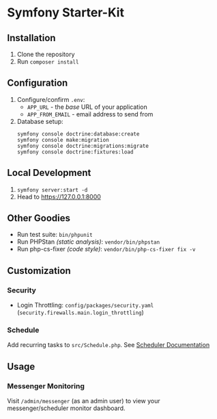 # Symfony Starter-Kit

## Installation

1. Clone the repository
2. Run `composer install`

## Configuration

1. Configure/confirm `.env`:
    - `APP_URL` - the _base_ URL of your application
    - `APP_FROM_EMAIL` - email address to send from
2. Database setup:
    ```
    symfony console doctrine:database:create
    symfony console make:migration
    symfony console doctrine:migrations:migrate
    symfony console doctrine:fixtures:load
    ```

## Local Development

1. `symfony server:start -d`
2. Head to https://127.0.0.1:8000

## Other Goodies

- Run test suite: `bin/phpunit`
- Run PHPStan _(static analysis)_: `vendor/bin/phpstan`
- Run php-cs-fixer _(code style)_: `vendor/bin/php-cs-fixer fix -v`

## Customization

### Security

- Login Throttling: `config/packages/security.yaml` (`security.firewalls.main.login_throttling`)

### Schedule

Add recurring tasks to `src/Schedule.php`.
See [Scheduler Documentation](https://symfony.com/doc/current/scheduler.html)

## Usage

### Messenger Monitoring

Visit `/admin/messenger` (as an admin user) to view your messenger/scheduler
monitor dashboard.
